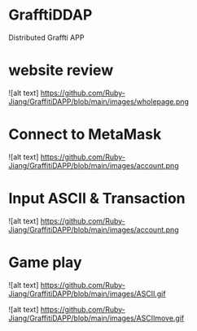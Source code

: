 # GrafftiDDAP
Distributed Graffti APP

# website review
![alt text] https://github.com/Ruby-Jiang/GraffitiDAPP/blob/main/images/wholepage.png

# Connect to MetaMask
![alt text] https://github.com/Ruby-Jiang/GraffitiDAPP/blob/main/images/account.png

# Input ASCII & Transaction
![alt text] https://github.com/Ruby-Jiang/GraffitiDAPP/blob/main/images/account.png

# Game play
![alt text] https://github.com/Ruby-Jiang/GraffitiDAPP/blob/main/images/ASCII.gif

![alt text] https://github.com/Ruby-Jiang/GraffitiDAPP/blob/main/images/ASCIImove.gif


 
